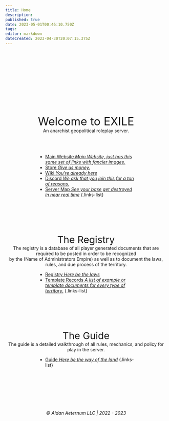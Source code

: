 ```yaml
---
title: Home
description: 
published: true
date: 2023-05-01T00:46:10.750Z
tags: 
editor: markdown
dateCreated: 2023-04-30T20:07:15.375Z
---
```


<div style="height: 200px"> </div>
<div align="center" style="font-size: 35px;">Welcome to EXILE</div>
<div align="center">An anarchist geopolitical roleplay server.</div>
<div style="height: 50px"> </div>

<div style="padding-left: 20%; padding-right: 20%;">

- [<i class="fas fa-globe" style="color: #ffbb00;"></i> Main Website *Main Website, just has this same set of links with fancier images.*](https://exile.rocks)
- [<i class="fas fa-shopping-bag" style="color: #1cce49;"></i> Store *Give us money.*](https://shop.exile.rocks)
- [<i class="fas fa-book" style="color: #ff9b3d;"></i> Wiki *You're already here*](https://wiki.exile.rocks)
- [<i class="fab fa-discord" style="color: #869efd;"></i> Discord *We ask that you join this for a ton of reasons.*](https://discord.exile.rocks)
- [<i class="fas fa-atlas" style="color: #44e489;"></i> Server Map *See your base get destroyed in near real time*](https://map.exile.rocks)
{.links-list}
  
</div>
<div style="height: 100px"> </div>


<div align="center" style="font-size: 30px;">The Registry</div>
<div align="center">The registry is a database of all player generated documents that are required to be posted in order to be recognized</div>
<div align="center"> by the (Name of Administrators Empire) as well as to document the laws, rules, and due process of the territory.</div>
<div style="padding-left: 20%; padding-right: 20%;">

- [Registry *Here be the laws*](/registry)
- [Template Records *A list of example or template documents for every type of territory.*](registry/template)
{.links-list}

</div>

<div style="height: 100px"> </div>

<div align="center" style="font-size: 30px;">The Guide</div>
<div align="center">The guide is a detailed walkthrough of all rules, mechanics, and policy for play in the server.</div>
<div style="padding-left: 20%; padding-right: 20%;">

- [Guide *Here be the way of the land*](/guide)
{.links-list}

</div>

<div style="height: 100px"> </div>  

###### <div align="center">© Aidan Aeternum LLC | 2022 - 2023</div>


